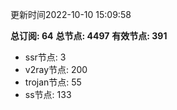 更新时间2022-10-10 15:09:58

**总订阅: 64**
**总节点: 4497**
**有效节点: 391**
- ssr节点: 3
- v2ray节点: 200
- trojan节点: 55
- ss节点: 133
